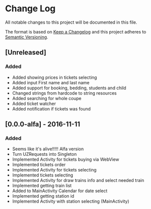 # Change Log
All notable changes to this project will be documented in this file.

The format is based on [Keep a Changelog](http://keepachangelog.com/) 
and this project adheres to [Semantic Versioning](http://semver.org/).

## [Unreleased]
### Added
- Added showing prices in tickets selecting
- Added input First name and last name
- Added support for booking, bedding, students and child
- Changed strings from hardcode to string resources
- Added searching for whole coupe
- Added ticket watcher
- Added notification if tickets was found

## [0.0.0-alfa] - 2016-11-11
### Added
- Seems like it's alive!!!!! Alfa version  
- Turn UZRequests into Singleton
- Implemented Activity for tickets buying via WebView 
- Implemented tickets order
- Implemented Activity for tickets selecting
- Implemented tickets selecting 
- Implemented Activity for draw trains info and select needed train
- Implemented getting train list
- Added to MainActivity Calendar for date select
- Implemented getting station id
- Implemented Activity with station selecting (MainActivity)
